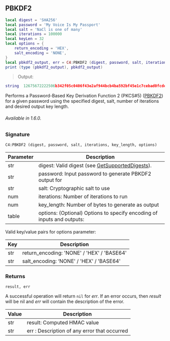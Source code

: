 ## PBKDF2

```lua
local digest = 'SHA256'
local password = 'My Voice Is My Passport'
local salt = 'NaCl is one of many'
local iterations = 100000
local keyLen = 32
local options = {
	return_encoding = 'HEX',
	salt_encoding = 'NONE',
}
local pbkdf2_output, err = C4:PBKDF2 (digest, password, salt, iterations, keyLen, options)
print (type (pbkdf2_output), pbkdf2_output)
```

> Output:

```lua
string	12675672222506b342f05c0406f43e2af944bcb4ba592bf45e1c7cebad0fcdee
```

Performs a Password-Based Key Derivation Function 2 (PKCS#5) ([PBKDF2][1]) for a given password using the specified digest, salt, number of iterations and desired output key length.

###### Available in 1.6.0.


### Signature

`C4:PBKDF2 (digest, password, salt, iterations, key_length, options)`


| Parameter | Description |
| --- | --- |
| str | digest: Valid digest (see [GetSupportedDigests][2]). |
| str | password: Input password to generate PBKDF2 output for |
| str | salt: Cryptographic salt to use |
| num | iterations: Number of iterations to run |
| num | key\_length:  Number of bytes to generate as output |
| table |options: (Optional) Options to specify encoding of inputs and outputs: |

Valid key/value pairs for options parameter:

|Key | Description |
| --- | --- |
| str | return\_encoding: 'NONE' / 'HEX' / 'BASE64' |
| str | salt\_encoding: ‘NONE' / 'HEX' / 'BASE64' |


### Returns

`result, err`

A successful operation will return `nil` for *err*.  If an error occurs, then *result* will be nil and *err* will contain the description of the error.

|Value | Description |
| --- | --- |
| str | result: Computed HMAC value |
| str | err : Description of any error that occurred |

[1]:	https://en.wikipedia.org/wiki/PBKDF2
[2]:	#getsupporteddigests
